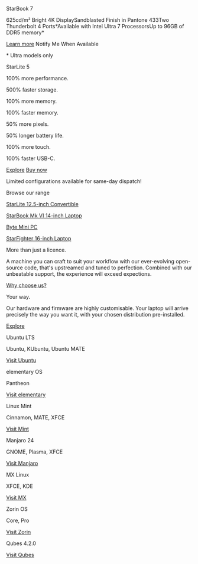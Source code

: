 StarBook 7

625cd/m² Bright 4K DisplaySandblasted Finish in Pantone 433Two Thunderbolt 4 Ports\*Available with Intel Ultra 7 ProcessorsUp to 96GB of DDR5 memory\*

[Learn more](/pages/starbook)  Notify Me When Available

\* Ultra models only

StarLite 5

100% more performance.

500% faster storage.

100% more memory.

100% faster memory.

50% more pixels.

50% longer battery life.

100% more touch.

100% faster USB-C.

[](https://mastodon.social/@starlabssystems)

[Explore](/pages/starlite) [Buy now](/products/starlite)

Limited configurations available for same-day dispatch!

Browse our range

[](/products/starlite)

[StarLite 12.5-inch Convertible](/products/starlite)

[](/products/starbook-mk-vi-1)

[StarBook Mk VI 14-inch Laptop](/products/starbook-mk-vi-1)

[](/products/byte)

[Byte Mini PC](/products/byte)

[](/products/starfighter)

[StarFighter 16-inch Laptop](/products/starfighter)

More than just a licence.

 A machine you can craft to suit your workflow with our ever-evolving open-source code, that's upstreamed and tuned to perfection. Combined with our unbeatable support, the experience will exceed expections.

[Why choose us?](/pages/why-choose-us)

Your way.

 Our hardware and firmware are highly customisable. Your laptop will arrive precisely the way you want it, with your chosen distribution pre-installed.

[Explore](/pages/distributions)

 Ubuntu LTS

 Ubuntu, KUbuntu, Ubuntu MATE

[Visit Ubuntu](https://ubuntu.com/)

 elementary OS

 Pantheon

[Visit elementary](https://elementary.io/)

 Linux Mint

 Cinnamon, MATE, XFCE

[Visit Mint](https://linuxmint.com/)

 Manjaro 24

 GNOME, Plasma, XFCE

[Visit Manjaro](https://manjaro.org/)

 MX Linux

 XFCE, KDE

[Visit MX](https://mxlinux.org/)

 Zorin OS

 Core, Pro

[Visit Zorin](https://zorinos.com/)

 Qubes 4.2.0

[Visit Qubes](https://www.qubes-os.org/)
